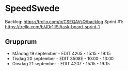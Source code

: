 # SpeedSwede

Backlog: https://trello.com/b/CSEQAVsQ/backlog
Sprint #1: https://trello.com/b/JDr1IlSi/task-board-sprint-1

## Grupprum
- Måndag 19 september - EDIT 4205 - 15:15 - 19:15
- Tisdag 20 september - EDIT 3508E - 10:00 - 13:00
- Onsdag 21 september - EDIT 4207 - 15:15 - 19:15